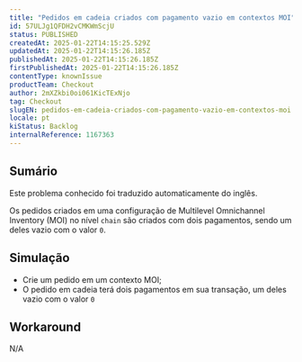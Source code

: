 ```yaml
---
title: "Pedidos em cadeia criados com pagamento vazio em contextos MOI"
id: 57ULJg1QFDH2vCMKWmScjU
status: PUBLISHED
createdAt: 2025-01-22T14:15:25.529Z
updatedAt: 2025-01-22T14:15:26.185Z
publishedAt: 2025-01-22T14:15:26.185Z
firstPublishedAt: 2025-01-22T14:15:26.185Z
contentType: knownIssue
productTeam: Checkout
author: 2mXZkbi0oi061KicTExNjo
tag: Checkout
slugEN: pedidos-em-cadeia-criados-com-pagamento-vazio-em-contextos-moi
locale: pt
kiStatus: Backlog
internalReference: 1167363
---
```


## Sumário

<div class="alert alert-info">
  <p>Este problema conhecido foi traduzido automaticamente do inglês.</p>
</div>


Os pedidos criados em uma configuração de Multilevel Omnichannel Inventory (MOI) no nível `chain` são criados com dois pagamentos, sendo um deles vazio com o valor `0`.

## Simulação



- Crie um pedido em um contexto MOI;
- O pedido em cadeia terá dois pagamentos em sua transação, um deles vazio com o valor `0`

## Workaround


N/A





